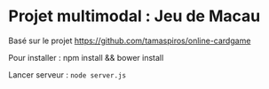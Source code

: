 # Projet multimodal : Jeu de Macau

Basé sur le projet https://github.com/tamaspiros/online-cardgame

Pour installer : npm install && bower install

Lancer serveur : ``` node server.js ```
